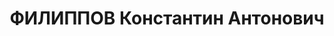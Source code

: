 ---
title: ФИЛИППОВ Константин Антонович
description: 'Род. в 1908, Тюменская обл., г. Ишим, русский. Проживал: г. Мурманск,
  ул. Профсоюзов, д. 13, кв. 9. Железнодорожная станция Мурманск, паровозное депо,
  помощник машиниста

  Арестован 10.10.1936. Обв. по ст.17-58-8-11 УК. Приговор: Верховный суд СССР, 30.04.1937
  – 10 лет ИТЛ.

  Реабилитирован Прокуратурой РФ 27.05.1992'
---